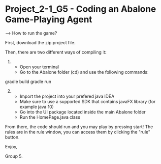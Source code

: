 # Project_2-1_G5 - Coding an Abalone Game-Playing Agent 

--> How to run the game?

First, download the zip project file.

Then, there are two different ways of compiling it:

1)
    - Open your terminal 
    - Go to the Abalone folder (cd) and use the following commands: 
  
  gradle build
  gradle run

2) 
    - Import the project into your prefered java IDEA
    - Make sure to use a supported SDK that contains javaFX library (for example java 10)
    - Go into the UI package located inside the main Abalone folder
    - Run the HomePage.java class
   
From there, the code should run and you may play by pressing start! The rules are in the rule window, you can access them by clicking the "rule" button.

Enjoy, 

Group 5.

